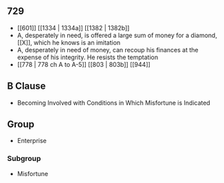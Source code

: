 ## 729
- [[601]] [[1334 | 1334a]] [[1382 | 1382b]] 
- A, desperately in need, is offered a large sum of money for a diamond, [[X]], which he knows is an imitation
- A, desperately in need of money, can recoup his finances at the expense of his integrity. He resists the temptation
- [[778 | 778 ch A to A-5]] [[803 | 803b]] [[944]] 

## B Clause
- Becoming Involved with Conditions in Which Misfortune is Indicated

## Group
- Enterprise

### Subgroup
- Misfortune

